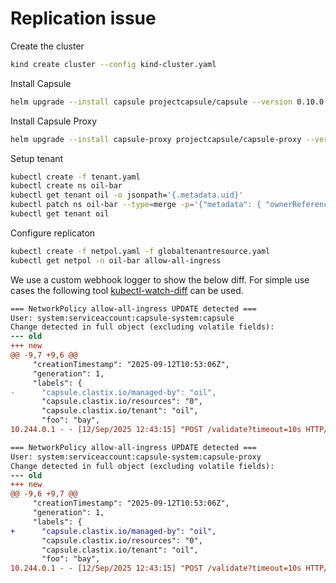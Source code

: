 # Replication issue

Create the cluster

```bash
kind create cluster --config kind-cluster.yaml
```

Install Capsule

```bash
helm upgrade --install capsule projectcapsule/capsule --version 0.10.0 -n capsule-system --create-namespace
```

Install Capsule Proxy

```bash
helm upgrade --install capsule-proxy projectcapsule/capsule-proxy --version 0.9.13 -n capsule-system --values values.yaml
```

Setup tenant

```bash
kubectl create -f tenant.yaml
kubectl create ns oil-bar
kubectl get tenant oil -o jsonpath='{.metadata.uid}'
kubectl patch ns oil-bar --type=merge -p='{"metadata": { "ownerReferences": [{ "apiVersion": "capsule.clastix.io/v1beta2", "kind": "Tenant", "name": "oil", "uid": "<tenant uid>" }] }}'
kubectl get tenant oil
```

Configure replicaton

```bash
kubectl create -f netpol.yaml -f globaltenantresource.yaml
kubectl get netpol -n oil-bar allow-all-ingress
```

We use a custom webhook logger to show the below diff. For simple use cases the following tool [kubectl-watch-diff](https://github.com/alexmt/kubectl-watch-diff) can be used.

```diff
=== NetworkPolicy allow-all-ingress UPDATE detected ===
User: system:serviceaccount:capsule-system:capsule
Change detected in full object (excluding volatile fields):
--- old
+++ new
@@ -9,7 +9,6 @@
     "creationTimestamp": "2025-09-12T10:53:06Z",
     "generation": 1,
     "labels": {
-      "capsule.clastix.io/managed-by": "oil",
       "capsule.clastix.io/resources": "0",
       "capsule.clastix.io/tenant": "oil",
       "foo": "bay",
10.244.0.1 - - [12/Sep/2025 12:43:15] "POST /validate?timeout=10s HTTP/1.1" 200 -

=== NetworkPolicy allow-all-ingress UPDATE detected ===
User: system:serviceaccount:capsule-system:capsule-proxy
Change detected in full object (excluding volatile fields):
--- old
+++ new
@@ -9,6 +9,7 @@
     "creationTimestamp": "2025-09-12T10:53:06Z",
     "generation": 1,
     "labels": {
+      "capsule.clastix.io/managed-by": "oil",
       "capsule.clastix.io/resources": "0",
       "capsule.clastix.io/tenant": "oil",
       "foo": "bay",
10.244.0.1 - - [12/Sep/2025 12:43:15] "POST /validate?timeout=10s HTTP/1.1" 200 -
```
